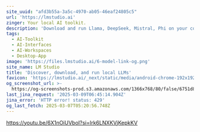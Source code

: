 ```yaml
---
site_uuid: "afd3b55a-3a5c-4970-ab05-46eaf24805c5"
url: 'https://lmstudio.ai'
zinger: Your local AI toolkit.
description: 'Download and run Llama, DeepSeek, Mistral, Phi on your computer.'
tags:
  - AI-Toolkit
  - AI-Interfaces
  - AI-Workspaces
  - Desktop-App
image: 'https://files.lmstudio.ai/6-model-link-og.png'
site_name: LM Studio
title: 'Discover, download, and run local LLMs'
favicon: 'https://lmstudio.ai/_next/static/media/android-chrome-192x192.3a60873f.png'
og_screenshot_url: >-
  https://og-screenshots-prod.s3.amazonaws.com/1366x768/80/false/6751d818724ffdd34db94495dff2ad1b8f9768ba269fb8575395e2fdc3884040.jpeg
last_jina_request: '2025-03-09T06:45:14.904Z'
jina_error: 'HTTP error! status: 429'
og_last_fetch: 2025-03-07T05:20:56.748Z
---
```


https://youtu.be/6X1nOiUVboI?si=lrk6LNXKVjKepkKV
